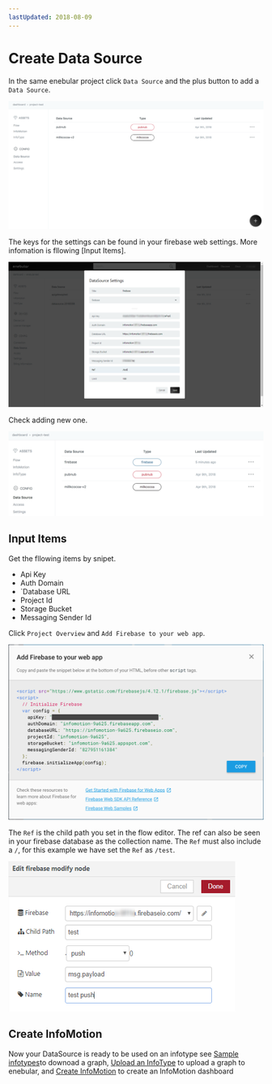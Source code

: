 ```yaml
---
lastUpdated: 2018-08-09
---
```



# Create Data Source 

In the same enebular project click `Data Source` and the plus button to add a 
`Data Source`. 

![CreateDataSource-datasource](./../../../../img/InfoMotion/DataSource/firebase/CreateDataSource-datasource.png)

The keys for the settings can be found in your firebase web settings. More infomation is fllowing [Input Items].

![CreateDataSource-settings](./../../../../img/InfoMotion/DataSource/firebase/CreateDataSource-settings.png)

Check adding new one.

![CreateDataSource-newOne](./../../../../img/InfoMotion/DataSource/firebase/CreateDataSource-newOne.png)

## Input Items

Get the fllowing items by snipet.

* Api Key
* Auth Domain
* `Database URL
* Project Id
* Storage Bucket
* Messaging Sender Id

Click `Project Overview` and `Add Firebase to your web app`.

![Setup-firebaseKeys-en](./../../../../img/InfoMotion/DataSource/firebase/Setup-firebaseKeys-en.png)


The `Ref` is the child path you set in the flow editor. 
The ref can also be seen in your firebase database as the collection name. The `Ref` must also include a `/`, for this example we have set the `Ref` as `/test`.

![CreateFlow-firebaseNode](./../../../../img/InfoMotion/DataSource/firebase/CreateFlow-firebaseNode.png)

## Create InfoMotion

Now your DataSource is ready to be used on an infotype see 
[Sample infotypes](./../../SampleInfoTypes.md)to downoad a graph, 
[Upload an InfoType](./../../UploadInfoType.md) to upload a graph to enebular, 
and [Create InfoMotion](./../../CreateInfoMotion.md) to create an InfoMotion dashboard
